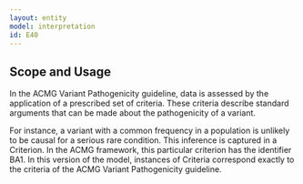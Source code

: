 ```yaml
---
layout: entity
model: interpretation
id: E40
---
```


Scope and Usage
---------------

In the ACMG Variant Pathogenicity guideline, data is assessed by the application of a prescribed set of criteria.  These criteria describe standard arguments that can be made about the pathogenicity of a variant.

For instance, a variant with a common frequency in a population is unlikely to be causal for a serious rare condition.  This inference is captured in a Criterion.  In the ACMG framework, this particular criterion has the identifier BA1.  In this version of the model, instances of Criteria correspond exactly to the criteria of the ACMG Variant Pathogenicity guideline.
